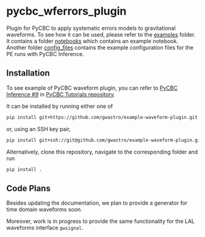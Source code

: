 # pycbc_wferrors_plugin

Plugin for PyCBC to apply systematic errors models to gravitational waveforms.
To see how it can be used, please refer to the [examples](examples) folder. It
contains a folder [notebooks](examples/notebooks) which contains an example notebook.
Another folder [config_files](examples/config_files) contains the example configuration 
files for the PE runs with PyCBC Inference. 

## Installation
To see example of PyCBC waveform plugin, you can refer to [PyCBC Inference #9](https://github.com/gwastro/PyCBC-Tutorials/blob/master/tutorial/inference_9_AddingCustomModels.ipynb)
in [PyCBC Tutorials repository](https://github.com/gwastro/PyCBC-Tutorials/tree/master).

It can be installed by running either one of
```bash
pip install git+https://github.com/gwastro/example-waveform-plugin.git
```
or, using an SSH key pair,
```bash
pip install git+ssh://git@github.com/gwastro/example-waveform-plugin.git
```
Alternatively, clone this repository, navigate to the corresponding folder and run
```bash
pip install .
```

## Code Plans

Besides updating the documentation, we plan to provide a generator for time
domain waveforms soon.

Moreover, work is in progress to provide the same functionality for the
LAL waveforms interface `gwsignal`.
